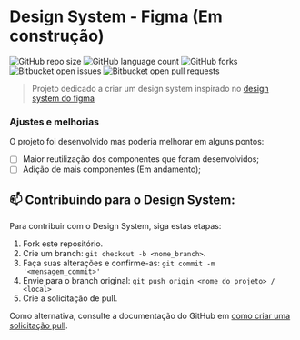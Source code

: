 # Design System - Figma (Em construção)

![GitHub repo size](https://img.shields.io/github/repo-size/MatheusFilg/react-design-system)
![GitHub language count](https://img.shields.io/github/languages/count/MatheusFilg/react-design-system)
![GitHub forks](https://img.shields.io/github/forks/MatheusFilg/react-design-system)
![Bitbucket open issues](https://img.shields.io/bitbucket/issues/MatheusFilg/react-design-system)
![Bitbucket open pull requests](https://img.shields.io/bitbucket/pr-raw/MatheusFilg/react-design-system)


> Projeto dedicado a criar um design system inspirado no [design system do figma](https://www.figma.com/design/Gtc4crAVaIctbmdg4e076z/Simple-Design-System-(Community)?node-id=3-5&node-type=CANVAS)

### Ajustes e melhorias

O projeto foi desenvolvido mas poderia melhorar em alguns pontos:

- [ ] Maior reutilização dos componentes que foram desenvolvidos;
- [ ] Adição de mais componentes (Em andamento);

## 📫 Contribuindo para o Design System:

Para contribuir com o Design System, siga estas etapas:

1. Fork este repositório.
2. Crie um branch: `git checkout -b <nome_branch>`.
3. Faça suas alterações e confirme-as: `git commit -m '<mensagem_commit>'`
4. Envie para o branch original: `git push origin <nome_do_projeto> / <local>`
5. Crie a solicitação de pull.

Como alternativa, consulte a documentação do GitHub em [como criar uma solicitação pull](https://help.github.com/en/github/collaborating-with-issues-and-pull-requests/creating-a-pull-request).

